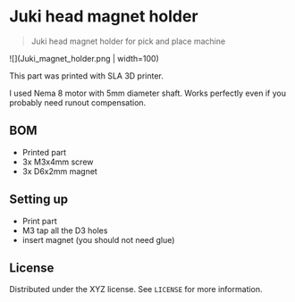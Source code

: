 





# Juki head magnet holder
> Juki head magnet holder for pick and place machine


![](Juki_magnet_holder.png | width=100)

This part was printed with SLA 3D printer.

I used Nema 8 motor with 5mm diameter shaft.
Works perfectly even if you probably need runout compensation.

## BOM
- Printed part
- 3x M3x4mm screw
- 3x D6x2mm magnet


## Setting up

- Print part
- M3 tap all the D3 holes
- insert magnet (you should not need glue)




## License

Distributed under the XYZ license. See ``LICENSE`` for more information.

